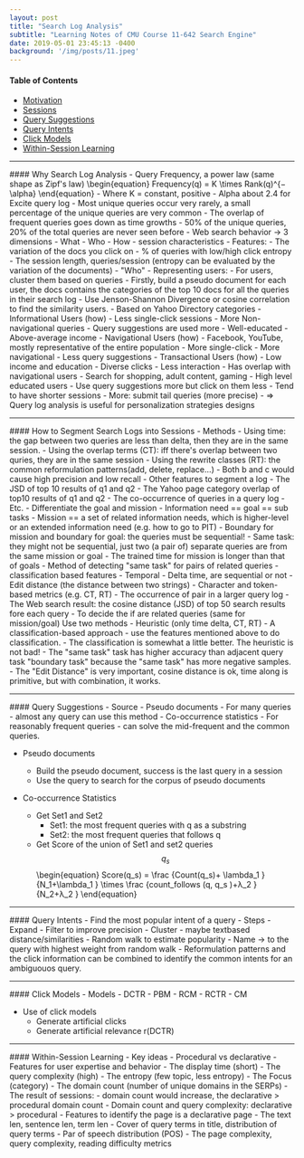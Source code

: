 ```yaml
---
layout: post
title: "Search Log Analysis"
subtitle: "Learning Notes of CMU Course 11-642 Search Engine"
date: 2019-05-01 23:45:13 -0400
background: '/img/posts/11.jpeg'
---
```

#### Table of Contents
- <a href="#motivation">Motivation</a>
- <a href="#session">Sessions</a>
- <a href="#suggestion">Query Suggestions</a>
- <a href="#intent">Query Intents</a>
- <a href="#click">Click Models</a>
- <a href="#within">Within-Session Learning</a>

<div id="#motivation"/>
<hr>
#### Why Search Log Analysis
- Query Frequency, a power law (same shape as Zipf's law)
\begin{equation}
    Frequency(q) = K \times Rank(q)^{−\alpha}
\end{equation}
    - Where K = constant, positive
    - Alpha about 2.4 for Excite query log
    - Most unique queries occur very rarely, a small percentage of the unique queries are very common
    - The overlap of frequent queries goes down as time growths
    - 50% of the unique queries, 20% of the total queries are never seen before
- Web search behavior -> 3 dimensions
    - What
    - Who
    - How - session characteristics
        - Features:
            - The variation of the docs you click on 
            - % of queries with low/high click entropy
                - The session length, queries/session (entropy can be evaluated by the variation of the documents)
- "Who"
    - Representing users:
        - For users, cluster them based on queries
        - Firstly, build a pseudo document for each user, the docs contains the categories of the top 10 docs for all the queries in their search log
        - Use Jenson-Shannon Divergence or cosine correlation to find the similarity users.
        - Based on Yahoo Directory categories
    - Informational Users (how)
        - Less single-click sessions
        - More Non-navigational queries
        - Query suggestions are used more
        - Well-educated
        - Above-average income
    - Navigational Users (how)
        - Facebook, YouTube, mostly representative of the entire population
        - More single-click
        - More navigational
        - Less query suggestions
    - Transactional Users (how)
        - Low income and education
        - Diverse clicks
        - Less interaction
        - Has overlap with navigational users
        - Search for shopping, adult content, gaming
    - High level educated users
        - Use query suggestions more but click on them less
        - Tend to have shorter sessions
        - More: submit tail queries (more precise)
    - => Query log analysis is useful for personalization strategies designs

<div id="session"/>
<hr>
#### How to Segment Search Logs into Sessions
- Methods
    - Using time: the gap between two queries are less than delta, then they are in the same session.
    - Using the overlap terms (CT): iff there's overlap between two quries, they are in the same session
    - Using the rewrite classes (RT): the common reformulation patterns(add, delete, replace…) 
    - Both b and c would cause high precision and low recall
    - Other features to segment a log
        - The JSD of top 10 results of q1 and q2
        - The Yahoo page category overlap of top10 results of q1 and q2
        - The co-occurrence of queries in a query log
        - Etc.
- Differentiate the goal and mission
    - Information need == goal == sub tasks
    - Mission == a set of related information needs, which is higher-level or an extended information need (e.g. how to go to PIT)
    - Boundary for mission and boundary for goal: the queries must be sequential!
    - Same task: they might not be sequential, just two (a pair of) separate queries are from the same mission or goal
    - The trained time for mission is longer than that of goals
    - Method of detecting "same task" for pairs of related queries - classification based features
        - Temporal
            - Delta time, are sequential or not 
        - Edit distance (the distance between two strings)
            - Character and token-based metrics (e.g. CT, RT)
        - The occurrence of <q1, q2> pair in a larger query log
        - The Web search result: the cosine distance (JSD) of top 50 search results fore each query 
        - To decide the if <q1, q2> are related queries (same for mission/goal) Use two methods
            - Heuristic (only time delta, CT, RT)
            - A classification-based approach - use the features mentioned above to do classification.
            - The classification is somewhat a little better. The heuristic is not bad!
        - The "same task" task has higher accuracy than adjacent query task "boundary task" because the "same task" has more negative samples.
        - The "Edit Distance" is very important, cosine distance is ok, time along is primitive, but with combination, it works.





<div id="suggestion"/>
<hr>
#### Query Suggestions
- Source
    - Pseudo documents
        - For many queries - almost any query can use this method
    - Co-occurrence statistics
        - For reasonably frequent queries - can solve the mid-frequent and the common queries. 

- Pseudo documents
    - Build the pseudo document, success is the last query in a session
    - Use the query to search for the corpus of pseudo documents

- Co-occurrence Statistics
    - Get Set1 and Set2
        - Set1: the most frequent queries with q as a substring
        - Set2: the most frequent queries that follows q
    - Get Score of the union of Set1 and set2 queries $$q_s$$
\begin{equation}
Score(q_s) = \frac {Count(q_s)+ \lambda_1 }{N_1+\lambda_1  } \times \frac {count_follows (q, q_s )+λ_2 } {N_2+λ_2 }
\end{equation}

<div id="intent"/>
<hr>
#### Query Intents
- Find the most popular intent of a query
    - Steps
        - Expand
        - Filter to improve precision
        - Cluster - maybe textbased distance/similarities
        - Random walk to estimate popularity
        - Name → to the query with highest weight from random walk
    - Reformulation patterns and the click information can be combined  to identify the common intents for an ambiguouos query.

<div id="click"/>
<hr>
#### Click Models
- Models
    - DCTR
    - PBM
    - RCM
    - RCTR
    - CM

- Use of click models
    - Generate artificial clicks
    - Generate artificial relevance r(DCTR)

<div id="within"/>
<hr>
#### Within-Session Learning
- Key ideas
- Procedural vs declarative
- Features for user expertise and behavior
    - The display time (short)
    - The query complexity (high)
    - The entropy (few topic, less entropy)
    - The Focus (category)
    - The domain count (number of unique domains in the SERPs)
- The result of sessions:
    - domain count would increase, the declarative > procedural domain count
    - Domain count and query complexity: declarative > procedural
    - Features to identify the page is a declarative page
        - The text len, sentence len, term len
        - Cover of query terms in title, distribution of query terms
        - Par of speech distribution (POS)
        - The page complexity, query complexity, reading difficulty metrics


